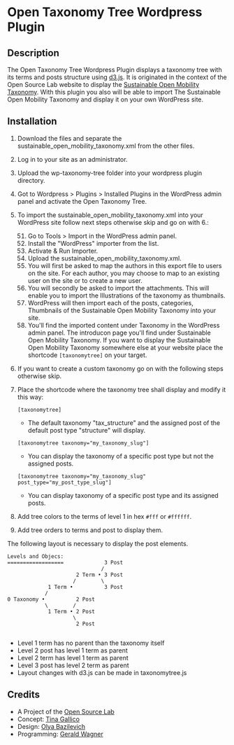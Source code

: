 # Open Taxonomy Tree Wordpress Plugin


## Description

The Open Taxonomy Tree Wordpress Plugin displays a taxonomy tree with its terms and posts structure using [d3.js](https://d3js.org/). It is originated in the context of the Open Source Lab website to display the [Sustainable Open Mobility Taxonomy](https://opensourcelab.dfki.de/taxonomy/). With this plugin you also will be able to import The Sustainable Open Mobility Taxonomy and display it on your own WordPress site.  


## Installation

1. Download the files and separate the sustainable_open_mobility_taxonomy.xml from the other files.

2. Log in to your site as an administrator.

3. Upload the wp-taxonomy-tree folder into your wordpress plugin directory.

4. Got to Wordpress > Plugins > Installed Plugins in the WordPress admin panel and activate the Open Taxonomy Tree.

5. To import the sustainable_open_mobility_taxonomy.xml into your WordPress site follow next steps otherwise skip and go on with 6.:

    51. Go to Tools > Import in the WordPress admin panel.
    52. Install the "WordPress" importer from the list.
    54. Activate & Run Importer.
    55. Upload the sustainable_open_mobility_taxonomy.xml.
    56. You will first be asked to map the authors in this export file to users on the site. For each author, you may choose to map to an existing user on the site or to create a new user.
    57. You will secondly be asked to import the attachments. This will enable you to import the Illustrations of the taxonomy as thumbnails.
    58. WordPress will then import each of the posts, categories, Thumbnails of the Sustainable Open Mobility Taxonomy into your site.
    59. You'll find the imported content under Taxonomy in the WordPress admin panel. The introducon page you'll find under Sustainable Open Mobility Taxonomy. If you want to display the Sustainable Open Mobility Taxonomy somewhere else at your website place the shortcode `[taxonomytree]` on your target.

6. If you want to create a custom taxonomy go on with the following steps otherwise skip.

7. Place the shortcode where the taxonomy tree shall display and modify it this way:

    `[taxonomytree]`
    * The default taxonomy "tax_structure" and the assigned post of the default post type "structure" will display.

    `[taxonomytree taxonomy="my_taxonomy_slug"]`
    * You can display the taxonomy of a specific post type but not the assigned posts.

    `[taxonomytree taxonomy="my_taxonomy_slug" post_type="my_post_type_slug"]`
    * You can display taxonomy of a specific post type and its assigned posts.

8. Add tree colors to the terms of level 1 in hex `#fff` or `#ffffff`.

9. Add tree orders to terms and post to display them.

The following layout is necessary to display the post elements.

```
Levels and Objecs:
==================             3 Post
                              /
                      2 Term • 3 Post
                     /        \
             1 Term •          3 Post
            /        
0 Taxonomy •          2 Post
            \        /   
             1 Term • 2 Post
                     \
                      2 Post


```
* Level 1 term has no parent than the taxonomy itself
* Level 2 post has level 1 term as parent
* Level 2 term has level 1 term as parent
* Level 3 post has level 2 term as parent
* Layout changes with d3.js can be made in taxonomytree.js


## Credits

* A Project of the [Open Source Lab](https://opensourcelab.dfki.de/)
* Concept: [Tina Gallico](https://www.tinagallico.com/)
* Design: [Olya Bazilevich](http://olyabazilevich.com/)
* Programming: [Gerald Wagner](https://github.com/6erald/)
